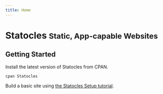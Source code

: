 ```yaml
---
title: Home
---
```

<div id="index-banner">
<h1>Statocles <small>Static, App-capable Websites</small></h1>
</div>

## Getting Started

Install the latest version of Statocles from CPAN.

    cpan Statocles

Build a basic site using [the Statocles Setup tutorial](/pod/Statocles/Help/Setup.html).

